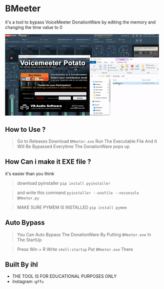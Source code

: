 # BMeeter
it's a tool to bypass VoiceMeeter DonationWare 
by editing the memory and changing the time value to 0


![](https://github.com/ihl7/BMeeter/blob/main/BMeeter.gif)


## How to Use ?
> Go to Releases Download `BMeeter.exe`
> Run The Executable File And It Will Be Bypassed Everytime The DonationWare pops up

## How Can i make it EXE file ?
it's easier than you think 

> download pyinstaller `pip install pyinstaller`

> and write this command `pyinstaller --onefile --noconsole BMeeter.py`

> MAKE SURE PYMEM IS INSTALLED `pip install pymem`

## Auto Bypass
> You Can Auto Bypass The DonationWare By Putting `BMeeter.exe` In The StartUp

> Press Win + R
> Write `shell:startup`
> Put `BMeeter.exe` There 

## Built By ihl
 - THE TOOL IS FOR EDUCATIONAL PURPOSES ONLY
 - Instagram :`gffu`
